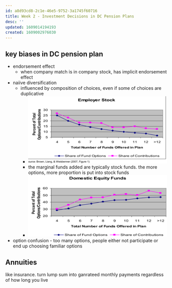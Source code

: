 ```yaml
---
id: a8d93cd8-2c1e-46e5-9752-3a1745f60716
title: Week 2 - Investment Decisions in DC Pension Plans
desc: ''
updated: 1609014194193
created: 1609002976030
---
```


## key biases in DC pension plan
- endorsement effect
    - when company match is in company stock, has implicit endorsement effect 
- naiive diversification
    - influenced by composition of choices, even if some of choices are duplicative
        - ![](/assets/images/2020-12-26-13-42-18.png)
        - the marginal funds added are typically stock funds. the more options, more proportion is put into stock funds
        - ![](/assets/images/2020-12-26-13-44-58.png)
- option confusion - too many options, people either not participate or end up choosing familiar options

## Annuities

like insurance. turn lump sum into ganrateed monthly payments regardless of how long you live
